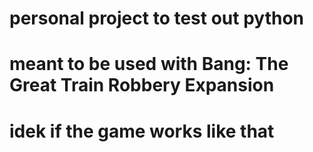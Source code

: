 ﻿# personal project to test out python
# meant to be used with Bang: The Great Train Robbery Expansion
# idek if the game works like that
